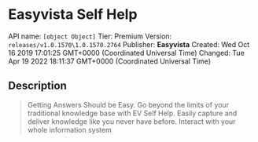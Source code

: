 # Easyvista Self Help
API name: `[object Object]`
Tier: Premium
Version: `releases/v1.0.1570\1.0.1570.2764`
Publisher: **Easyvista**
Created: Wed Oct 16 2019 17:01:25 GMT+0000 (Coordinated Universal Time)
Changed: Tue Apr 19 2022 18:11:37 GMT+0000 (Coordinated Universal Time)

## Description
> Getting Answers Should be Easy. Go beyond the limits of your traditional knowledge base with EV Self Help. Easily capture and deliver knowledge like you never have before. Interact with your whole information system
